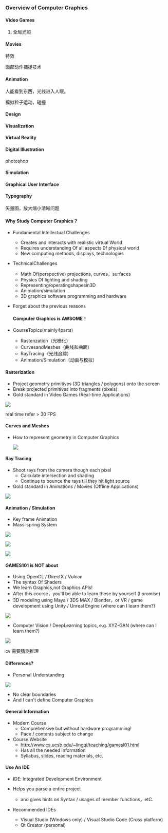 ### Overview of Computer Graphics



#### Video Games

1. 全局光照 

#### Movies

特效

面部动作捕捉技术

#### Animation

人能看到东西，光线进入人眼。

模拟粒子运动，碰撞

#### Design



#### Visualization



#### Virtual Reality



#### Digital Illustration

photoshop



#### Simulation



#### Graphical User Interface



#### Typography

矢量图，放大缩小清晰问题



#### Why Study Computer Graphics？

* FundamentaI lntellectual Challenges
  - Creates and interacts with realistic virtual World
  - Requires understanding Of all aspects 0f physical world
  - New computing methods, displays, technologies

* TechnicaIChallenges

  * Math Of(perspective) projections, curves，surfaces
  * Physics Of lighting and shading
  * Representing/operatingshapesin3D
  * Animation/simulation
  * 3D graphics software programming and hardware

* Forget about the previous reasons

  #### Computer Graphics is AWSOME！

* CourseTopics(mainly4parts)

  * Rastenzation（光栅化）
  * CurvesandMeshes（曲线和曲面）
  * RayTracing（光线追踪）
  * Animation/Simulation（动画与模拟）

  

#### Rasterization 

* Project geometry primitives (3D triangles / polygons) onto the screen
* Break projected primitives into fragments (pixels)
* GoId standard in Video Games (ReaI-time Applications)

![](../../../assets/img/2022-08-21/fast_18-39-32.png)

real time refer  > 30 FPS

#### Curves and Meshes

* How to represent geometry in Computer Graphics

  ![](../../../assets/img/2022-08-21/fast_18-43-20.png)

#### Ray Tracing

* Shoot rays from the camera though each pixel
  * Calculate intersection and shading
  * Continue to bounce the rays till they hit light source
* GoId standard in Animations / Movies (OffIine AppIications)

![](../../../assets/img/2022-08-21/fast_18-46-49.png)



#### Animation / SimuIation

* Key frame Animation
* Mass-spring System

![](../../../assets/img/2022-08-21/fast_18-48-38.png)

![](../../../assets/img/2022-08-21/fast_18-49-22.png)

![](../../../assets/img/2022-08-21/fast_18-50-08.png)

#### GAMES101 is NOT about

* Using OpenGL / DirectX / Vulcan
* The syntax Of Shaders
* We learn Graphics,not Graphics APls!
* After this course，you'll be able to learn these 
  by yourself (I promise)
* 3D modeling using Maya / 3DS MAX / Blender，or
  VR / game development using Unity / Unreal Engine
  (where can I learn them?)

![](../../../assets/img/2022-08-21/fast_18-55-28.png)

* Computer Vision / DeepLearning topics, e.g. XYZ-GAN
  (where can I learn them?)

![](../../../assets/img/2022-08-21/fast_18-56-59.png)

cv  需要猜测推理



#### Differences?

* Personal Understanding

![](../../../assets/img/2022-08-21/fast_18-58-26.png)

* No clear boundaries
* And I can't define Computer Graphics



#### General Information

* Modern Course
  * Comprehensive but without hardware programming!
  * Pace / contents subject to change 
* Course Website
  - http://www.cs.ucsb.edu/~lingqi/teaching/gamesl01.html
  - Has all the needed information
  - Syllabus, slides, reading materials, etc.



#### Use An IDE 

* IDE: lntegrated DeveIopment Environment
* Helps you parse a entire project
  - and gives hints on Syntax / usages of member functions，etC.

* Recommended IDEs
  - Visual Studio (Windows only) / Visual Studio Code (Cross platform)
  - Qt Creator (personal)

